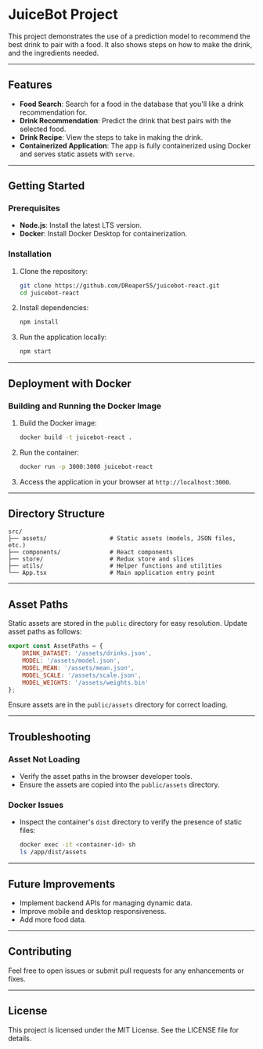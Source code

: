 # JuiceBot Project

This project demonstrates the use of a prediction model to recommend the best drink to pair with a food. It also shows steps on how to make the drink, and the ingredients needed.

---

## Features
- **Food Search**: Search for a food in the database that you'll like a drink recommendation for.
- **Drink Recommendation**: Predict the drink that best pairs with the selected food.
- **Drink Recipe**: View the steps to take in making the drink.
- **Containerized Application**: The app is fully containerized using Docker and serves static assets with `serve`.

---

## Getting Started

### Prerequisites
- **Node.js**: Install the latest LTS version.
- **Docker**: Install Docker Desktop for containerization.

### Installation
1. Clone the repository:
   ```bash
   git clone https://github.com/DReaper55/juicebot-react.git
   cd juicebot-react
   ```

2. Install dependencies:
   ```bash
   npm install
   ```

3. Run the application locally:
   ```bash
   npm start
   ```

---

## Deployment with Docker

### Building and Running the Docker Image
1. Build the Docker image:
   ```bash
   docker build -t juicebot-react .
   ```

2. Run the container:
   ```bash
   docker run -p 3000:3000 juicebot-react
   ```

3. Access the application in your browser at `http://localhost:3000`.

---

## Directory Structure
```
src/
├── assets/                  # Static assets (models, JSON files, etc.)
├── components/              # React components
├── store/                   # Redux store and slices
├── utils/                   # Helper functions and utilities
└── App.tsx                  # Main application entry point
```

---

## Asset Paths
Static assets are stored in the `public` directory for easy resolution. Update asset paths as follows:
```javascript
export const AssetPaths = {
    DRINK_DATASET: '/assets/drinks.json',
    MODEL: '/assets/model.json',
    MODEL_MEAN: '/assets/mean.json',
    MODEL_SCALE: '/assets/scale.json',
    MODEL_WEIGHTS: '/assets/weights.bin'
};
```

Ensure assets are in the `public/assets` directory for correct loading.

---

## Troubleshooting

### Asset Not Loading
- Verify the asset paths in the browser developer tools.
- Ensure the assets are copied into the `public/assets` directory.

### Docker Issues
- Inspect the container's `dist` directory to verify the presence of static files:
  ```bash
  docker exec -it <container-id> sh
  ls /app/dist/assets
  ```

---

## Future Improvements
- Implement backend APIs for managing dynamic data.
- Improve mobile and desktop responsiveness.
- Add more food data.

---

## Contributing
Feel free to open issues or submit pull requests for any enhancements or fixes.

---

## License
This project is licensed under the MIT License. See the LICENSE file for details.